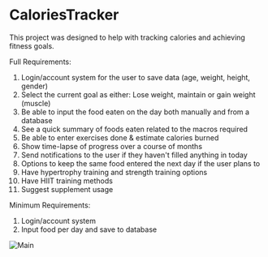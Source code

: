 # CaloriesTracker


This project was designed to help with tracking calories and achieving fitness goals.


Full Requirements:

1. Login/account system for the user to save data (age, weight, height, gender)
2. Select the current goal as either: Lose weight, maintain or gain weight (muscle)
2. Be able to input the food eaten on the day both manually and from a database
3. See a quick summary of foods eaten related to the macros required
4. Be able to enter exercises done & estimate calories burned
5. Show time-lapse of progress over a course of months
6. Send notifications to the user if they haven't filled anything in today
7. Options to keep the same food entered the next day if the user plans to
8. Have hypertrophy training and strength training options
9. Have HIIT training methods
10. Suggest supplement usage



Minimum Requirements:
1. Login/account system
2. Input food per day and save to database

![Main](../master/screenshots/loginpage.jpg)